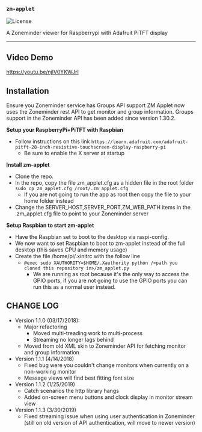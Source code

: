 ### `zm-applet`

![License](http://img.shields.io/badge/License-GNU%20GPL%20v3-blue.svg)

A Zoneminder viewer for Raspberrypi with Adafruit PiTFT display

---




## Video Demo

https://youtu.be/njlV0YKWJrI




## Installation

Ensure you Zoneminder service has Groups API support ZM Applet now uses the Zoneminder rest API to get monitor and group information.  Groups support in the Zoneminder API has been added since version 1.30.2.


**Setup your RaspberryPi+PiTFT with Raspbian**

* Follow instructions on this link `https://learn.adafruit.com/adafruit-pitft-28-inch-resistive-touchscreen-display-raspberry-pi`
    * Be sure to enable the X server at startup


**Install zm-applet**

* Clone the repo.
* In the repo, copy the file zm_applet.cfg as a hidden file in the root folder `sudo cp zm_applet.cfg /root/.zm_applet.cfg`
    * If you are not going to run the app as root then copy the file to your home folder instead 
* Change the SERVER_HOST,SERVER_PORT,ZM_WEB_PATH items in the .zm_applet.cfg file to point to your Zoneminder server

**Setup Raspbian to start zm-applet**

* Have the Raspbian set to boot to the desktop via raspi-config.
* We now want to set Raspbian to boot to zm-applet instead of the full desktop (this saves CPU and memory usage)
* Create the file /home/pi/.xinitrc with the follow line
    * `@exec sudo XAUTHORITY=$HOME/.Xauthority python /<path you cloned this repository in>/zm_applet.py`
        * We are running as root because it's the only way to access the GPIO ports, if you are not going to use the GPIO ports you can run this as a normal user instead.


## CHANGE LOG
* Version 1.1.0 (03/17/2018):
    * Major refactoring
        * Moved multi-treading work to multi-process
        * Streaming no longer lags behind
    * Moved from old XML skin to Zoneminder API for fetching monitor and group information
* Version 1.1.1 (4/14/2018)
    * Fixed bug were you couldn't change monitors when currently on a non-working monitor
    * Message views will find best fitting font size
* Version 1.1.2 (1/25/2019)
    * Catch scenarios the http library hangs
    * Added on-screen menu buttons and clock display in monitor stream view
* Version 1.1.3 (3/30/2019)
    * Fixed streaming issue when using user authentication in Zoneminder (still on old version of API authentication, will move to newer version)